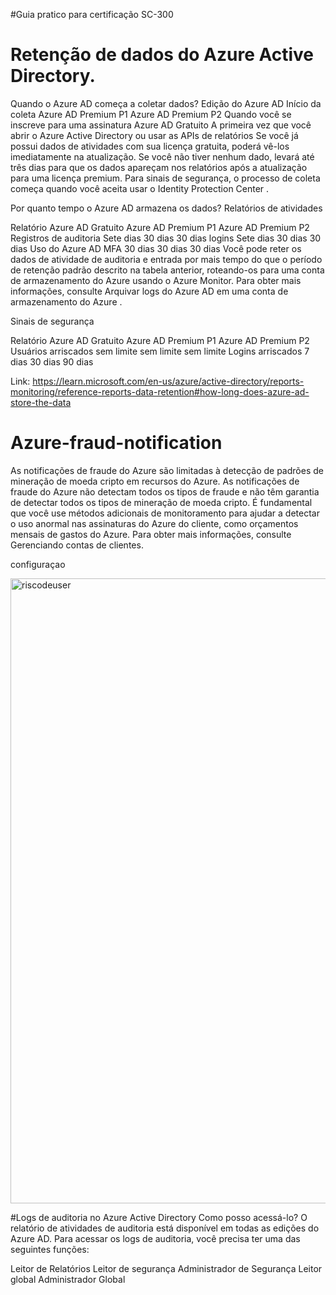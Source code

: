 
#Guia pratico para certificação SC-300

# Retenção de dados do Azure Active Directory.

Quando o Azure AD começa a coletar dados?
Edição do Azure AD	Início da coleta
Azure AD Premium P1
Azure AD Premium P2	Quando você se inscreve para uma assinatura
Azure AD Gratuito	A primeira vez que você abrir o Azure Active Directory ou usar as APIs de relatórios
Se você já possui dados de atividades com sua licença gratuita, poderá vê-los imediatamente na atualização. Se você não tiver nenhum dado, levará até três dias para que os dados apareçam nos relatórios após a atualização para uma licença premium. Para sinais de segurança, o processo de coleta começa quando você aceita usar o Identity Protection Center .

Por quanto tempo o Azure AD armazena os dados?
Relatórios de atividades

Relatório	Azure AD Gratuito	Azure AD Premium P1	Azure AD Premium P2
Registros de auditoria	Sete dias	30 dias	30 dias
logins	Sete dias	30 dias	30 dias
Uso do Azure AD MFA	30 dias	30 dias	30 dias
Você pode reter os dados de atividade de auditoria e entrada por mais tempo do que o período de retenção padrão descrito na tabela anterior, roteando-os para uma conta de armazenamento do Azure usando o Azure Monitor. Para obter mais informações, consulte Arquivar logs do Azure AD em uma conta de armazenamento do Azure .

Sinais de segurança

Relatório	Azure AD Gratuito	Azure AD Premium P1	Azure AD Premium P2
Usuários arriscados	sem limite	sem limite	sem limite
Logins arriscados	7 dias	30 dias	90 dias


Link: https://learn.microsoft.com/en-us/azure/active-directory/reports-monitoring/reference-reports-data-retention#how-long-does-azure-ad-store-the-data

# Azure-fraud-notification

As notificações de fraude do Azure são limitadas à detecção de padrões de mineração de moeda cripto em recursos do Azure. As notificações de fraude do Azure não detectam todos os tipos de fraude e não têm garantia de detectar todos os tipos de mineração de moeda cripto. É fundamental que você use métodos adicionais de monitoramento para ajudar a detectar o uso anormal nas assinaturas do Azure do cliente, como orçamentos mensais de gastos do Azure. Para obter mais informações, consulte Gerenciando contas de clientes.

configuraçao 
</p>
<img src="https://user-images.githubusercontent.com/91704169/230609836-fef57a64-1c68-49bb-a829-9f58dd98f20e.png" max-width="100px" width="1000px" align="centter" alt="riscodeuser">

#Logs de auditoria no Azure Active Directory
Como posso acessá-lo?
O relatório de atividades de auditoria está disponível em todas as edições do Azure AD. Para acessar os logs de auditoria, você precisa ter uma das seguintes funções:

Leitor de Relatórios
Leitor de segurança
Administrador de Segurança
Leitor global
Administrador Global
